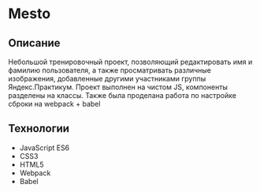 # Mesto

## Описание

Небольшой тренировочный проект, позволяющий редактировать имя и фамилию пользователя, а также просматривать различные изображения, добавленные другими участниками группы Яндекс.Практикум. Проект выполнен на чистом JS, компоненты разделены на классы. Также была проделана работа по настройке сброки на webpack + babel

## Технологии
- JavaScript ES6
- CSS3
- HTML5
- Webpack
- Babel
